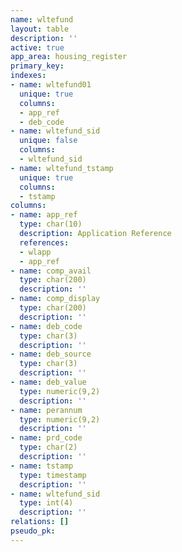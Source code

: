 ```yaml
---
name: wltefund
layout: table
description: ''
active: true
app_area: housing_register
primary_key: 
indexes:
- name: wltefund01
  unique: true
  columns:
  - app_ref
  - deb_code
- name: wltefund_sid
  unique: false
  columns:
  - wltefund_sid
- name: wltefund_tstamp
  unique: true
  columns:
  - tstamp
columns:
- name: app_ref
  type: char(10)
  description: Application Reference
  references:
  - wlapp
  - app_ref
- name: comp_avail
  type: char(200)
  description: ''
- name: comp_display
  type: char(200)
  description: ''
- name: deb_code
  type: char(3)
  description: ''
- name: deb_source
  type: char(3)
  description: ''
- name: deb_value
  type: numeric(9,2)
  description: ''
- name: perannum
  type: numeric(9,2)
  description: ''
- name: prd_code
  type: char(2)
  description: ''
- name: tstamp
  type: timestamp
  description: ''
- name: wltefund_sid
  type: int(4)
  description: ''
relations: []
pseudo_pk: 
---
```


